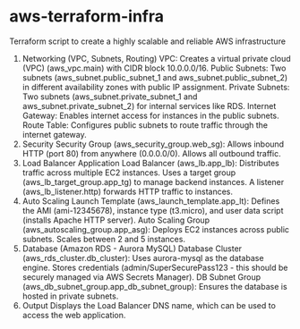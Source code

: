 # aws-terraform-infra
Terraform script to create a highly scalable and reliable AWS infrastructure

1. Networking (VPC, Subnets, Routing)
VPC: Creates a virtual private cloud (VPC) (aws_vpc.main) with CIDR block 10.0.0.0/16.
Public Subnets: Two subnets (aws_subnet.public_subnet_1 and aws_subnet.public_subnet_2) in different availability zones with public IP assignment.
Private Subnets: Two subnets (aws_subnet.private_subnet_1 and aws_subnet.private_subnet_2) for internal services like RDS.
Internet Gateway: Enables internet access for instances in the public subnets.
Route Table: Configures public subnets to route traffic through the internet gateway.
2. Security
Security Group (aws_security_group.web_sg):
Allows inbound HTTP (port 80) from anywhere (0.0.0.0/0).
Allows all outbound traffic.
3. Load Balancer
Application Load Balancer (aws_lb.app_lb):
Distributes traffic across multiple EC2 instances.
Uses a target group (aws_lb_target_group.app_tg) to manage backend instances.
A listener (aws_lb_listener.http) forwards HTTP traffic to instances.
4. Auto Scaling
Launch Template (aws_launch_template.app_lt):
Defines the AMI (ami-12345678), instance type (t3.micro), and user data script (installs Apache HTTP server).
Auto Scaling Group (aws_autoscaling_group.app_asg):
Deploys EC2 instances across public subnets.
Scales between 2 and 5 instances.
5. Database (Amazon RDS - Aurora MySQL)
Database Cluster (aws_rds_cluster.db_cluster):
Uses aurora-mysql as the database engine.
Stores credentials (admin/SuperSecurePass123 - this should be securely managed via AWS Secrets Manager).
DB Subnet Group (aws_db_subnet_group.app_db_subnet_group):
Ensures the database is hosted in private subnets.
6. Output
Displays the Load Balancer DNS name, which can be used to access the web application.
